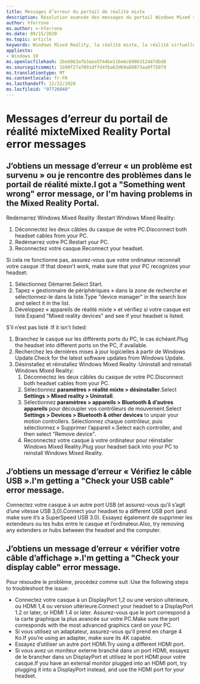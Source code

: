 ```yaml
---
title: Messages d’erreur du portail de réalité mixte
description: Résolution avancée des messages du portail Windows Mixed realisation qui vont au-delà de notre documentation de support technique standard.
author: hferrone
ms.author: v-hferrone
ms.date: 09/15/2020
ms.topic: article
keywords: Windows Mixed Reality, la réalité mixte, la réalité virtuelle, VR, MR, dépannage, erreurs, aide, support, portail de réalité mixte
appliesto:
- Windows 10
ms.openlocfilehash: 2beb063afb3aea5f44be116e6cb906312447dbd8
ms.sourcegitcommit: 1b90f27af091dffd4fba63d69a89873aa0f75079
ms.translationtype: MT
ms.contentlocale: fr-FR
ms.lasthandoff: 12/22/2020
ms.locfileid: "97726040"
---
```

# <a name="mixed-reality-portal-error-messages"></a><span data-ttu-id="f44a9-104">Messages d’erreur du portail de réalité mixte</span><span class="sxs-lookup"><span data-stu-id="f44a9-104">Mixed Reality Portal error messages</span></span>

## <a name="i-got-a-something-went-wrong-error-message-or-im-having-problems-in-the-mixed-reality-portal"></a><span data-ttu-id="f44a9-105">J’obtiens un message d’erreur « un problème est survenu » ou je rencontre des problèmes dans le portail de réalité mixte.</span><span class="sxs-lookup"><span data-stu-id="f44a9-105">I got a "Something went wrong" error message, or I'm having problems in the Mixed Reality Portal.</span></span>

<span data-ttu-id="f44a9-106">Redémarrez Windows Mixed Reality :</span><span class="sxs-lookup"><span data-stu-id="f44a9-106">Restart Windows Mixed Reality:</span></span>
1. <span data-ttu-id="f44a9-107">Déconnectez les deux câbles du casque de votre PC.</span><span class="sxs-lookup"><span data-stu-id="f44a9-107">Disconnect both headset cables from your PC.</span></span>
2. <span data-ttu-id="f44a9-108">Redémarrez votre PC.</span><span class="sxs-lookup"><span data-stu-id="f44a9-108">Restart your PC.</span></span>
3. <span data-ttu-id="f44a9-109">Reconnectez votre casque.</span><span class="sxs-lookup"><span data-stu-id="f44a9-109">Reconnect your headset.</span></span>

<span data-ttu-id="f44a9-110">Si cela ne fonctionne pas, assurez-vous que votre ordinateur reconnaît votre casque :</span><span class="sxs-lookup"><span data-stu-id="f44a9-110">If that doesn't work, make sure that your PC recognizes your headset:</span></span>
1. <span data-ttu-id="f44a9-111">Sélectionnez Démarrer.</span><span class="sxs-lookup"><span data-stu-id="f44a9-111">Select Start.</span></span>
2. <span data-ttu-id="f44a9-112">Tapez « gestionnaire de périphériques » dans la zone de recherche et sélectionnez-le dans la liste.</span><span class="sxs-lookup"><span data-stu-id="f44a9-112">Type "device manager" in the search box and select it in the list.</span></span> 
3. <span data-ttu-id="f44a9-113">Développez « appareils de réalité mixte » et vérifiez si votre casque est listé.</span><span class="sxs-lookup"><span data-stu-id="f44a9-113">Expand "Mixed reality devices" and see if your headset is listed.</span></span> 

<span data-ttu-id="f44a9-114">S’il n’est pas listé :</span><span class="sxs-lookup"><span data-stu-id="f44a9-114">If it isn't listed:</span></span>
1. <span data-ttu-id="f44a9-115">Branchez le casque sur les différents ports du PC, le cas échéant.</span><span class="sxs-lookup"><span data-stu-id="f44a9-115">Plug the headset into different ports on the PC, if available.</span></span>
2. <span data-ttu-id="f44a9-116">Recherchez les dernières mises à jour logicielles à partir de Windows Update.</span><span class="sxs-lookup"><span data-stu-id="f44a9-116">Check for the latest software updates from Windows Update.</span></span>
3. <span data-ttu-id="f44a9-117">Désinstallez et réinstallez Windows Mixed Reality :</span><span class="sxs-lookup"><span data-stu-id="f44a9-117">Uninstall and reinstall Windows Mixed Reality:</span></span>
    1. <span data-ttu-id="f44a9-118">Déconnectez les deux câbles du casque de votre PC.</span><span class="sxs-lookup"><span data-stu-id="f44a9-118">Disconnect both headset cables from your PC.</span></span>
    2. <span data-ttu-id="f44a9-119">Sélectionnez **paramètres > réalité mixte > désinstaller**.</span><span class="sxs-lookup"><span data-stu-id="f44a9-119">Select **Settings  > Mixed reality > Uninstall**.</span></span>
    3. <span data-ttu-id="f44a9-120">Sélectionnez **paramètres > appareils > Bluetooth & d’autres appareils** pour découpler vos contrôleurs de mouvement.</span><span class="sxs-lookup"><span data-stu-id="f44a9-120">Select **Settings  > Devices  > Bluetooth & other devices** to unpair your motion controllers.</span></span> <span data-ttu-id="f44a9-121">Sélectionnez chaque contrôleur, puis sélectionnez « Supprimer l’appareil ».</span><span class="sxs-lookup"><span data-stu-id="f44a9-121">Select each controller, and then select "Remove device".</span></span>
    4. <span data-ttu-id="f44a9-122">Reconnectez votre casque à votre ordinateur pour réinstaller Windows Mixed Reality.</span><span class="sxs-lookup"><span data-stu-id="f44a9-122">Plug your headset back into your PC to reinstall Windows Mixed Reality.</span></span>
    
## <a name="im-getting-a-check-your-usb-cable-error-message"></a><span data-ttu-id="f44a9-123">J’obtiens un message d’erreur « Vérifiez le câble USB ».</span><span class="sxs-lookup"><span data-stu-id="f44a9-123">I'm getting a "Check your USB cable" error message.</span></span>

<span data-ttu-id="f44a9-124">Connectez votre casque à un autre port USB (et assurez-vous qu’il s’agit d’une vitesse USB 3,0).</span><span class="sxs-lookup"><span data-stu-id="f44a9-124">Connect your headset to a different USB port (and make sure it’s a SuperSpeed USB 3.0).</span></span> <span data-ttu-id="f44a9-125">Essayez également de supprimer les extendeurs ou les hubs entre le casque et l’ordinateur.</span><span class="sxs-lookup"><span data-stu-id="f44a9-125">Also, try removing any extenders or hubs between the headset and the computer.</span></span>

## <a name="im-getting-a-check-your-display-cable-error-message"></a><span data-ttu-id="f44a9-126">J’obtiens un message d’erreur « vérifier votre câble d’affichage ».</span><span class="sxs-lookup"><span data-stu-id="f44a9-126">I'm getting a "Check your display cable" error message.</span></span>

<span data-ttu-id="f44a9-127">Pour résoudre le problème, procédez comme suit :</span><span class="sxs-lookup"><span data-stu-id="f44a9-127">Use the following steps to troubleshoot the issue:</span></span>
* <span data-ttu-id="f44a9-128">Connectez votre casque à un DisplayPort 1,2 ou une version ultérieure, ou HDMI 1,4 ou version ultérieure.</span><span class="sxs-lookup"><span data-stu-id="f44a9-128">Connect your headset to a DisplayPort 1.2 or later, or HDMI 1.4 or later.</span></span> <span data-ttu-id="f44a9-129">Assurez-vous que le port correspond à la carte graphique la plus avancée sur votre PC.</span><span class="sxs-lookup"><span data-stu-id="f44a9-129">Make sure the port corresponds with the most advanced graphics card on your PC.</span></span>
* <span data-ttu-id="f44a9-130">Si vous utilisez un adaptateur, assurez-vous qu’il prend en charge 4 Ko.</span><span class="sxs-lookup"><span data-stu-id="f44a9-130">If you’re using an adapter, make sure its 4K capable.</span></span>
* <span data-ttu-id="f44a9-131">Essayez d’utiliser un autre port HDMI.</span><span class="sxs-lookup"><span data-stu-id="f44a9-131">Try using a different HDMI port.</span></span>
* <span data-ttu-id="f44a9-132">Si vous avez un moniteur externe branché dans un port HDMI, essayez de le brancher dans un DisplayPort et utilisez le port HDMI pour votre casque.</span><span class="sxs-lookup"><span data-stu-id="f44a9-132">If you have an external monitor plugged into an HDMI port, try plugging it into a DisplayPort instead, and use the HDMI port for your headset.</span></span>
